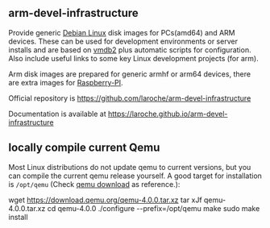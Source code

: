 arm-devel-infrastructure
------------------------

Provide generic [Debian Linux](https://www.debian.org/) disk images for
PCs(amd64) and ARM devices. These can be used for development environments
or server installs and are based on [vmdb2](https://vmdb2.liw.fi/) plus
automatic scripts for configuration.
Also include useful links to some key Linux development projects (for arm).

Arm disk images are prepared for generic armhf or arm64 devices,
there are extra images for [Raspberry-PI](https://www.raspberrypi.org/).


Official repository is https://github.com/laroche/arm-devel-infrastructure

Documentation is available at https://laroche.github.io/arm-devel-infrastructure



locally compile current Qemu
----------------------------

Most Linux distributions do not update qemu to current versions, but
you can compile the current qemu release yourself. A good target for
installation is `/opt/qemu` (Check [qemu download](https://www.qemu.org/download/#source) as reference.):

  wget https://download.qemu.org/qemu-4.0.0.tar.xz
  tar xJf qemu-4.0.0.tar.xz
  cd qemu-4.0.0
  ./configure --prefix=/opt/qemu
  make
  sudo make install

